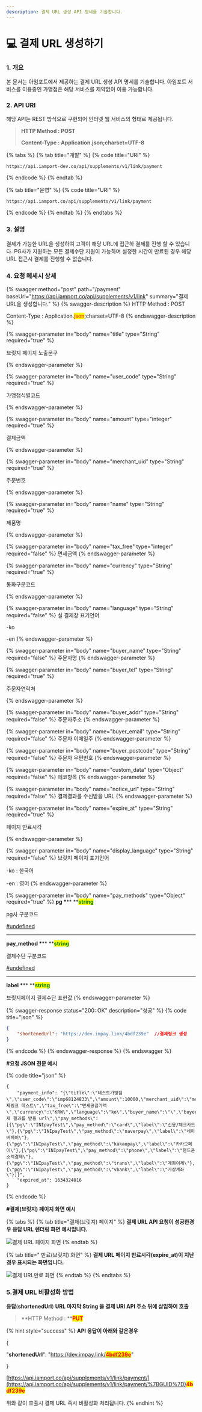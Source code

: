 ```yaml
---
description: 결제 URL 생성 API 명세를 기술합니다.
---
```


# 💻 결제 URL 생성하기

### 1. 개요

본 문서는 아임포트에서 제공하는 결제 URL 생성 API 명세를 기술합니다. 아임포트 서비스를 이용중인 가맹점은 해당 서비스를 제약없이 이용 가능합니다.

### 2. API URI

해당 API는 REST 방식으로 구현되어 인터넷 웹 서비스의 형태로 제공됩니다.

> **HTTP Method : POST**
>
> **Content-Type : Application.json;charset=UTF-8**

{% tabs %}
{% tab title="개발" %}
{% code title="URI" %}
```url
https://api.iamport-dev.co/api/supplements/v1/link/payment
```
{% endcode %}
{% endtab %}

{% tab title="운영" %}
{% code title="URI" %}
```
https://api.iamport.co/api/supplements/v1/link/payment
```
{% endcode %}
{% endtab %}
{% endtabs %}

### 3. 설명

결제가 가능한 URL을 생성하여 고객이 해당 URL에 접근하 결제를 진행 할 수 있습니다. PG사가 지원하는 모든 결제수단 지원이 가능하며 설정한 시간이 만료된 경우 해당 URL 접근시 결제를 진행할 수 없습니다.

### 4. 요청 메세시 상세

{% swagger method="post" path="/payment" baseUrl="https://api.iamport.co/api/supplements/v1/link" summary="결제URL을 생성합니다." %}
{% swagger-description %}
HTTP Method : POST

Content-Type : Application.<mark style="color:red;">json</mark>;charset=UTF-8
{% endswagger-description %}

{% swagger-parameter in="body" name="title" type="String" required="true" %}
<mark style="color:red;">

브릿지 페이지 노출문구

</mark>

 
{% endswagger-parameter %}

{% swagger-parameter in="body" name="user_code" type="String" required="true" %}
<mark style="color:red;">

가맹점식별코드

</mark>
{% endswagger-parameter %}

{% swagger-parameter in="body" name="amount" type="integer" required="true" %}
<mark style="color:red;">

결제금액

</mark>
{% endswagger-parameter %}

{% swagger-parameter in="body" name="merchant_uid" type="String" required="true" %}
<mark style="color:red;">

주문번호

</mark>
{% endswagger-parameter %}

{% swagger-parameter in="body" name="name" type="String" required="true" %}
<mark style="color:red;">

제품명

</mark>
{% endswagger-parameter %}

{% swagger-parameter in="body" name="tax_free" type="integer" required="false" %}
면세금액
{% endswagger-parameter %}

{% swagger-parameter in="body" name="currency" type="String" required="true" %}
<mark style="color:red;">

통화구분코드

</mark>
{% endswagger-parameter %}

{% swagger-parameter in="body" name="language" type="String" required="false" %}
실 결제창 표기언어

\-ko

\-en
{% endswagger-parameter %}

{% swagger-parameter in="body" name="buyer_name" type="String" required="false" %}
주문자명
{% endswagger-parameter %}

{% swagger-parameter in="body" name="buyer_tel" type="String" required="true" %}
<mark style="color:red;">

주문자연락처

</mark>
{% endswagger-parameter %}

{% swagger-parameter in="body" name="buyer_addr" type="String" required="false" %}
주문자주소
{% endswagger-parameter %}

{% swagger-parameter in="body" name="buyer_email" type="String" required="false" %}
주문자 이메일주
{% endswagger-parameter %}

{% swagger-parameter in="body" name="buyer_postcode" type="String" required="false" %}
주문자 우편번호
{% endswagger-parameter %}

{% swagger-parameter in="body" name="custom_data" type="Object" required="false" %}
에코항목
{% endswagger-parameter %}

{% swagger-parameter in="body" name="notice_url" type="String" required="false" %}
결제결과를 수신받을 URL
{% endswagger-parameter %}

{% swagger-parameter in="body" name="expire_at" type="String" required="true" %}
<mark style="color:red;">

페이지 만료시각

</mark>
{% endswagger-parameter %}

{% swagger-parameter in="body" name="display_language" type="String" required="false" %}
브릿지 페이지 표기언어

\-ko : 한국어

\-en : 영어
{% endswagger-parameter %}

{% swagger-parameter in="body" name="pay_methods" type="Object" required="true" %}
**pg  **<mark style="color:red;">**\***</mark>** **<mark style="color:green;">**string**</mark>

pg사 구분코드

[#undefined](../sdk/javascript-sdk/undefined.md#undefined "mention")

***

**pay\_method **<mark style="color:red;">**\***</mark>**  **<mark style="color:green;">**string**</mark>

결제수단 구분코드

[#undefined](../sdk/javascript-sdk/undefined.md#undefined "mention")

***

**label  **<mark style="color:red;">**\***</mark>** **<mark style="color:green;">**string**</mark>

브릿지페이지 결제수단 표현값
{% endswagger-parameter %}

{% swagger-response status="200: OK" description="성공" %}
{% code title="json" %}
```json
{
    "shortenedUrl": "https://dev.impay.link/4bdf239e"  //결제링크 생성 
}
```
{% endcode %}
{% endswagger-response %}
{% endswagger %}

**#요청 JSON 전문 예시**

{% code title="json" %}
```
{
    "payment_info": "{\"title\":\"테스트가맹점\",\"user_code\":\"imp68124833\",\"amount\":10000,\"merchant_uid\":\"merchant_1630665784552\",\"name\":\"결제링크 테스트\",\"tax_free\":\"면세공급가액\",\"currency\":\"KRW\",\"language\":\"ko\",\"buyer_name\":\"\",\"buyer_tel\":\"\",\"buyer_addr\":\"\",\"buyer_email\":\"\",\"buyer_postcode\":\"\",\"custom_data\":\"json_object\",\"notice_url\":\"결제 결과를 받을 url\",\"pay_methods\":[{\"pg\":\"INIpayTest\",\"pay_method\":\"card\",\"label\":\"신용/체크카드\"},{\"pg\":\"INIpayTest\",\"pay_method\":\"naverpay\",\"label\":\"네이버페이\"},{\"pg\":\"INIpayTest\",\"pay_method\":\"kakaopay\",\"label\":\"카카오페이\"},{\"pg\":\"INIpayTest\",\"pay_method\":\"phone\",\"label\":\"핸드폰 소액결제\"},{\"pg\":\"INIpayTest\",\"pay_method\":\"trans\",\"label\":\"계좌이체\"},{\"pg\":\"INIpayTest\",\"pay_method\":\"vbank\",\"label\":\"가상계좌\"}]}",
    "expired_at": 1634324016
}
```
{% endcode %}

**#결제(브릿지) 페이지 화면 예시**

{% tabs %}
{% tab title="결제(브릿지) 페이지" %}
**결제 URL API 요청이 성공한경우 응답 URL 렌더링 화면 예시입니다.**

![결제 URL 페이지 화면](<../.gitbook/assets/image (6) (1) (1) (1) (1) (1).png>)
{% endtab %}

{% tab title=" 만료(브릿지) 화면" %}
**결제 URL 페이지 만료시각(expire\_at)이 지난 경우 표시되는 화면입니다.**

![결제 URL만료 화면](<../.gitbook/assets/image (4) (1) (1) (1).png>)
{% endtab %}
{% endtabs %}

### 5.결제 URL 비활성화 방법

**응답**(**shortenedUrl**) **URL 마지막 String 을 결제 URI API 주소 뒤에 삽입하여 호출**

> **HTTP Method : **<mark style="color:red;">**PUT**</mark>

{% hint style="success" %}
**API 응답이 아래와 같은경우**

{

&#x20;       "**shortenedUrl**": "[https://dev.impay.link/<mark style="color:red;">**4bdf239e**</mark>](https://dev.impay.link/\*\*4bdf239e\*\*)"

}

[https://api.iamport.co/api/supplements/v1/link/payment/](https://api.iamport.co/api/supplements/v1/link/payment/%7BGUID%7D)<mark style="color:red;">**4bdf239e**</mark>

위와 같이 호출시 결제 URL 즉시 비활성화 처리됩니다.
{% endhint %}
